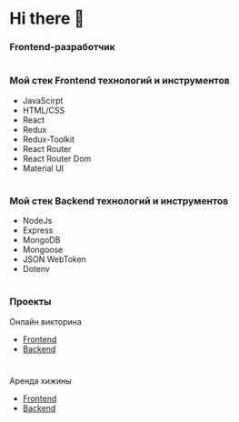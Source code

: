 # Hi there 👋

### Frontend-разработчик
#
### Мой стек Frontend технологий и инструментов

- JavaScirpt
- HTML/CSS
- React
- Redux
- Redux-Toolkit
- React Router
- React Router Dom
- Material UI

#

### Мой стек Backend технологий и инструментов

- NodeJs
- Express
- MongoDB
- Mongoose
- JSON WebToken
- Dotenv

#

### Проекты


Онлайн викторина

- [Frontend](https://github.com/MuhammadKatalov/Quize_frontend)
- [Backend](https://github.com/MuhammadKatalov/Quize_backend)

#

Аренда хижины

- [Frontend](https://github.com/MuhammadKatalov/Hotel_front)
- [Backend](https://github.com/MuhammadKatalov/Hotel_back)


